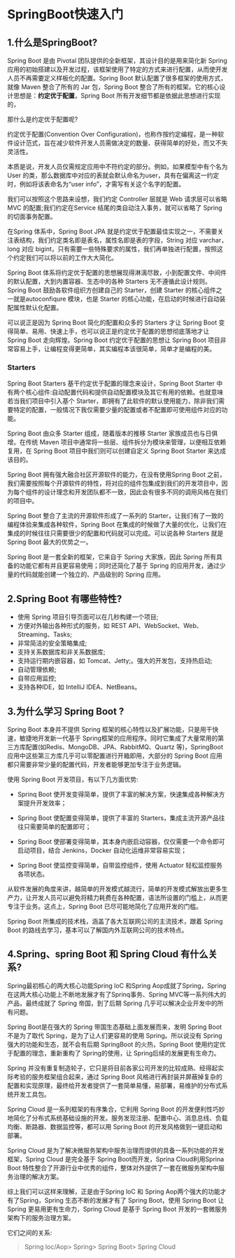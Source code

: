 # SpringBoot快速入门

## 1.什么是SpringBoot?

Spring Boot 是由 Pivotal 团队提供的全新框架，其设计目的是用来简化新 Spring 应用的初始搭建以及开发过程，该框架使用了特定的方式来进行配置，从而使开发人员不再需要定义样板化的配置。Spring Boot 默认配置了很多框架的使用方式，就像 Maven 整合了所有的 Jar 包，Spring Boot 整合了所有的框架。它的核心设计思想是：**约定优于配置**，Spring Boot 所有开发细节都是依据此思想进行实现的，

那什么是约定优于配置呢?

约定优于配置(Convention Over Configuration)，也称作按约定编程，是一种软件设计范式，旨在减少软件开发人员需做决定的数量、获得简单的好处，而又不失灵活性。

本质是说，开发人员仅需规定应用中不符约定的部分。例如，如果模型中有个名为 User 的类，那么数据库中对应的表就会默认命名为user，具有在偏离这一约定时，例如将该表命名为“user info”，才需写有关这个名字的配置。

我们可以按照这个思路来设想，我们约定 Controller 层就是 Web 请求层可以省略 MVC 的配置;我们约定在Service 结尾的类自动注入事务，就可以省略了 Spring 的切面事务配置。

在Spring 体系中，Spring Boot JPA 就是约定优于配置最佳实现之一，不需要关注表结构，我们约定类名即是表名，属性名即是表的字段，String 对应 varchar，long 对应 bigint，只有需要一些特殊要求的属性，我们再单独进行配置，按照这个约定我们可以将以前的工作大大简化。

Spring Boot 体系将约定优于配置的思想展现得淋漓尽致，小到配置文件、中间件的默认配置，大到内置容器、生态中的各种 Starters 无不遵循此设计规则。Spring Boot 鼓励各软件组织方创建自己的 Starter，创建 Starter 的核心组件之一就是autoconfiqure 模块，也是 Starter 的核心功能，在启动的时候进行自动装配属性默认化配置。

可以说正是因为 Sprinq Boot 简化的配置和众多的 Starters 才让 Spring Boot 变得简单、易用、快速上手，也可以说正是约定优于配置的思想彻底落地才让 Spring Boot 走向辉煌。Spring Boot 约定优于配置的思想让 Spring Boot 项目非常容易上手，让编程变得更简单，其实编程本该很简单，简单才是编程的美。

### Starters

Spring Boot Starters 基干约定优于配置的理念来设计，Spring Boot Starter 中有两个核心组件:自动配置代码和提供自动配置模块及其它有用的依赖。也就意味若当我们项目中引入基个 Starter，即拥有了此软件的默认使用能力，除非我们需要特定的配置，一般情况下我仅需要少量的配置或者不配置即可使用组件对应的功能。

Spring Boot 由众多 Starter 组成，随着版本的推移 Starter 家族成员也与日俱增。在传统 Maven 项目中通常将一些层、组件拆分为模块来管理，以便相互依赖复用，在 Spring Boot 项目中我们则可以创建自定义 Spring Boot Starter 来达成该目的。

Spring Boot 拥有强大融合社区开源软件的能力，在没有使用Spring Boot 之前，我们需要按照每个开源软件的特性，将对应的组件包集成到我们的开发项目中，因为每个组件的设计理念和开发团队都不一致，因此会有很多不同的调用风格在我们的项目中。

Spring Boot 整合了主流的开源软件形成了一系列的 Starter，让我们有了一致的编程体验来集成各种软件，Spring Boot 在集成的时候做了大量的优化，让我们在集成的时候往往只需要很少的配置和代码就可以完成。可以说各种 Starters 就是 Spring Boot 最大的优势之一。

Spring Boot 是一套全新的框架，它来自于 Spring 大家族，因此 Spring 所有具备的功能它都有并且更容易使用；同时还简化了基于 Spring 的应用开发，通过少量的代码就能创建一个独立的、产品级别的 Spring 应用。

## 2.Spring Boot 有哪些特性?

- 使用 Spring 项目引导页面可以在几秒构建一个项目;
- 方便对外输出各种形式的服务，如 REST API、WebSocket、Web、Streaming、Tasks;
- 非常简洁的安全策略集成;
- 支持关系数据库和非关系数据库;
- 支持运行期内嵌容器，如 Tomcat、Jetty;。强大的开发包，支持热启动;
- 自动管理依赖;
- 自带应用监控;
- 支持各种IDE，如 IntelliJ IDEA、NetBeans。

## 3.为什么学习 Spring Boot ?

Spring Boot 本身并不提供 Spring 框架的核心特性以及扩展功能，只是用干快速，敏捷地开发新一代基于 Spring框架的应用程序。同时它集成了大量常用的第三方库配置(如Redis、MongoDB、JPA、RabbitMQ、Quartz 等)，SpringBoot 应用中这些第三方库几乎可以零配置进行开箱即用，大部分的 Spring Boot 应用都只需要非常少量的配置代码，开发者能够更加专注于业务逻辑。

使用 Spring Boot 开发项目，有以下几方面优势:

- Sprinq Boot 使开发变得简单，提供了丰富的解决方案，快速集成各种解决方案提升开发效率；

- Spring Boot 使配置变得简单，提供了丰富的 Starters，集成主流开源产品往往只需要简单的配置即可；

- Spring Boot 使部署变得简单，其本身内嵌启动容器，仅仅需要一个命令即可启动项目，结合 Jenkins，Docker 自动化运维非常容易实现；

- Spring Boot 使监控变得简单，自带监控组件，使用 Actuator 轻松监控服务各项状态。


从软件发展的角度来讲，越简单的开发模式越流行，简单的开发模式解放出更多生产力，让开发人员可以避免将精力耗费在各种配置，语法所设置的门槛上，从而更专注于业务。这点上，Spring Boot 已尽可能地简化了应用开发的门槛。

Spring Boot 所集成的技术栈，涵盖了各大互联网公司的主流技术，跟着 Spring Boot 的路线去学习，基本可以了解国内外互联网公司的技术特点。

## 4.Spring、spring Boot 和 Spring Cloud 有什么关系?

Spring最初核心的两大核心功能Spring loC 和Spring Aop成就了Spring，Spring在这两大核心功能上不断地发展才有了Sprinq事务、Spring MVC等一系列伟大的产品，最终成就了 Spring 帝国，到了后期 Spring 几乎可以解决企业开发中的所有问题。

Spring Boot是在强大的 Spring 带国生态基础上面发展而来，发明 Spring Boot 不是为了取代 Spring，是为了让人们更容易的使用 Spring。所以说没有 Spring 强大的功能和生态，就不会有后期 SpringBoot 的火热，Spring Boot 使用约定优于配置的理念，重新重构了 Spring的使用，让 Spring后续的发展更有生命力。

Spring 并没有重复制造轮子，它只是将目前各家公司开发的比较成熟、经得起实际考验的服务框架组合起来，通过 Spring Boot 风格进行再封装并屏蔽掉复杂的配置和实现原理，最终给开发者提供了一套简单易懂，易部署，易维护的分布式系统开发工具包。

Spring Cloud 是一系列框架的有序集合，它利用 Spring Boot 的开发便利性巧妙地简化了分布式系统基础设施的开发。服务发现注册、配置中心、消息总线、负载均衡、断路器、数据监控等，都可以用 Spring Boot 的开发风格做到一键启动和部署。

Spring Cloud 是为了解决微服务架构中服务治理而提供的具备一系列功能的开发框架，Spring Cloud 是完全基于 Spring Boot而开发，Sprina Cloud利用Sprina Boot 特性整合了开源行业中优秀的组件，整体对外提供了一套在微服务架构中服务治理的解决方案。

综上我们可以这样来理解，正是由于Spring loC 和 Spring Aop两个强大的功能才有了Spring，Spring 生态不断的发展才有了 Spring Boot，使用 Spring Boot 让 Spring 更易用更有生命力，Spring Cloud 是基于 Spring Boot 开发的一套微服务架构下的服务治理方案。

它们之间的关系:

> Spring loc/Aop> Spring> Spring Boot> Spring Cloud

